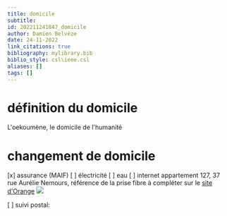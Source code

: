 ```yaml
---
title: domicile
subtitle:
id: 202211241847_domicile
author: Damien Belvèze
date: 24-11-2022
link_citations: true
bibliography: mylibrary.bib
biblio_style: csl\ieee.csl
aliases: []
tags: []
---
```



# définition du domicile

L'oekoumène, le domicile de l'humanité

# changement de domicile

[x] assurance (MAIF)
[ ] électricité
[ ] eau
[ ] internet
appartement 127, 37 rue Aurélie Nemours, référence de la prise fibre à compléter sur le [site d'Orange](https://boutique.orange.fr/internet-mobile/installation)
![](prise_fibre.png)

[ ] suivi postal:




